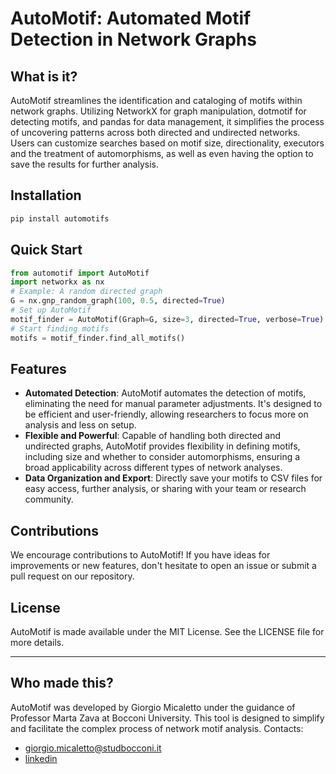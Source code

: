 # AutoMotif: Automated Motif Detection in Network Graphs
## What is it?
AutoMotif streamlines the identification and cataloging of motifs within network graphs. Utilizing NetworkX for graph manipulation, dotmotif for detecting motifs, and pandas for data management, it simplifies the process of uncovering patterns across both directed and undirected networks. Users can customize searches based on motif size, directionality, executors and the treatment of automorphisms, as well as even having the option to save the results for further analysis.

## Installation

```bash
pip install automotifs
```
## Quick Start
```python
from automotif import AutoMotif
import networkx as nx
# Example: A random directed graph
G = nx.gnp_random_graph(100, 0.5, directed=True)
# Set up AutoMotif
motif_finder = AutoMotif(Graph=G, size=3, directed=True, verbose=True)
# Start finding motifs
motifs = motif_finder.find_all_motifs()
```
## Features
- **Automated Detection**: AutoMotif automates the detection of motifs, eliminating the need for manual parameter adjustments. It's designed to be efficient and user-friendly, allowing researchers to focus more on analysis and less on setup.
- **Flexible and Powerful**: Capable of handling both directed and undirected graphs, AutoMotif provides flexibility in defining motifs, including size and whether to consider automorphisms, ensuring a broad applicability across different types of network analyses.
- **Data Organization and Export**: Directly save your motifs to CSV files for easy access, further analysis, or sharing with your team or research community.
## Contributions
We encourage contributions to AutoMotif! If you have ideas for improvements or new features, don't hesitate to open an issue or submit a pull request on our repository.
## License
AutoMotif is made available under the MIT License. See the LICENSE file for more details.
***
## Who made this? 
AutoMotif was developed by Giorgio Micaletto under the guidance of Professor Marta Zava at Bocconi University. This tool is designed to simplify and facilitate the complex process of network motif analysis.
Contacts:
- giorgio.micaletto@studbocconi.it
- [linkedin](linkedin.com/in/giorgio-micaletto/)
